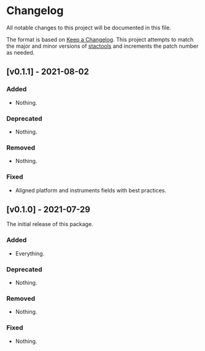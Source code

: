 # Changelog

All notable changes to this project will be documented in this file.

The format is based on [Keep a Changelog](https://keepachangelog.com/en/1.0.0/). This project attempts to match the major and minor versions of [stactools](https://github.com/stac-utils/stactools) and increments the patch number as needed.

## [v0.1.1] - 2021-08-02

### Added

- Nothing.

### Deprecated

- Nothing.

### Removed

- Nothing.

### Fixed

- Aligned platform and instruments fields with best practices.

## [v0.1.0] - 2021-07-29

The initial release of this package.
### Added

- Everything.

### Deprecated

- Nothing.

### Removed

- Nothing.

### Fixed

- Nothing.
